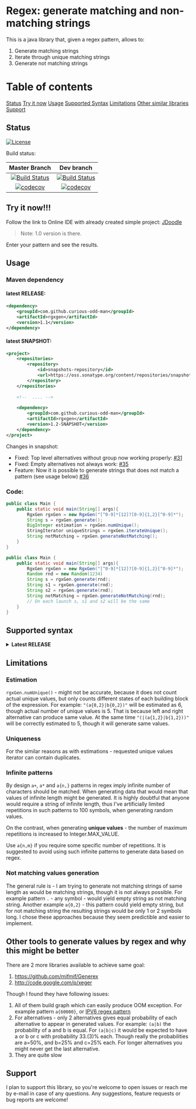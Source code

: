 # Regex: generate matching and non-matching strings

This is a java library that, given a regex pattern, allows to:
1. Generate matching strings
1. Iterate through unique matching strings
1. Generate not matching strings

# Table of contents

[Status](https://github.com/curious-odd-man/RgxGen#status)
[Try it now](https://github.com/curious-odd-man/RgxGen#try-it-now)
[Usage](https://github.com/curious-odd-man/RgxGen#usage)
[Supported Syntax](https://github.com/curious-odd-man/RgxGen#supported-syntax)
[Limitations](https://github.com/curious-odd-man/RgxGen#limitations)
[Other similar libraries](https://github.com/curious-odd-man/RgxGen#other-tools-to-generate-values-by-regex-and-why-this-might-be-better)
[Support](https://github.com/curious-odd-man/RgxGen#support)


## Status

[![License](https://img.shields.io/badge/License-Apache%202.0-blue.svg)](https://opensource.org/licenses/Apache-2.0)

Build status:

| Master Branch   | Dev branch  |
| :---------: | :---------: |
| [![Build Status](https://travis-ci.com/curious-odd-man/RgxGen.svg?branch=master)](https://travis-ci.com/curious-odd-man/RgxGen) | [![Build Status](https://travis-ci.com/curious-odd-man/RgxGen.svg?branch=dev)](https://travis-ci.com/curious-odd-man/RgxGen) |
| [![codecov](https://codecov.io/gh/curious-odd-man/RgxGen/branch/master/graph/badge.svg)](https://codecov.io/gh/curious-odd-man/RgxGen) | [![codecov](https://codecov.io/gh/curious-odd-man/RgxGen/branch/dev/graph/badge.svg)](https://codecov.io/gh/curious-odd-man/RgxGen) |

## Try it now!!!

Follow the link to Online IDE with already created simple project: [JDoodle](https://www.jdoodle.com/a/1NCw)

> Note: 1.0 version is there. 

Enter your pattern and see the results.

## Usage

### Maven dependency

#### latest RELEASE:
```xml
<dependency>
    <groupId>com.github.curious-odd-man</groupId>
    <artifactId>rgxgen</artifactId>
    <version>1.1</version>
</dependency>
```
#### latest SNAPSHOT:
```xml
<project>
    <repositories>
        <repository>
            <id>snapshots-repository</id>
            <url>https://oss.sonatype.org/content/repositories/snapshots/</url>
        </repository>
    </repositories>
    
    <!--  .... -->
    
    <dependency>
        <groupId>com.github.curious-odd-man</groupId>
        <artifactId>rgxgen</artifactId>
        <version>1.2-SNAPSHOT</version>
    </dependency>
</project>
```

Changes in snapshot:

- Fixed: Top level alternatives without group now working properly: [#31](https://github.com/curious-odd-man/RgxGen/issues/31)
- Fixed: Empty alternatives not always work: [#35](https://github.com/curious-odd-man/RgxGen/issues/35)
- Feature: Now it is possible to generate strings that does not match a pattern (see usage below) [#36](https://github.com/curious-odd-man/RgxGen/issues/36)
 

### Code: 
```java
public class Main {
    public static void main(String[] args){
        RgxGen rgxGen = new RgxGen("[^0-9]*[12]?[0-9]{1,2}[^0-9]*");         // Create generator
        String s = rgxGen.generate();                                        // Generate new random value
        BigInteger estimation = rgxGen.numUnique();                          // The estimation (not accurate, see Limitations) how much unique values can be generated with that pattern.
        StringIterator uniqueStrings = rgxGen.iterateUnique();               // Iterate over unique values (not accurate, see Limitations)
        String notMatching = rgxGen.generateNotMatching();                   // Generate not matching string
    }
}
```

```java
public class Main {
    public static void main(String[] args){
        RgxGen rgxGen = new RgxGen("[^0-9]*[12]?[0-9]{1,2}[^0-9]*");         // Create generator
        Random rnd = new Random(1234)
        String s = rgxGen.generate(rnd);                                     // Generate first value
        String s1 = rgxGen.generate(rnd);                                    // Generate second value
        String s2 = rgxGen.generate(rnd);                                    // Generate third value
        String notMatching = rgxGen.generateNotMatching(rnd);                // Generate not matching string
        // On each launch s, s1 and s2 will be the same
    }
}
```

## Supported syntax

<details>
<summary><b>Latest RELEASE</b></summary>

| Pattern   | Description  |
| ---------: |-------------|
| `.`  | Any symbol |
| `?`  | One or zero occurrences |
| `+`  | One or more occurrences |
| `*`  | Zero or more occurrences |
| `\d`  | A digit. Equivalent to `[0-9]` |
| `\D`  | Not a digit. Equivalent to `[^0-9]` |
| `\s`  | Carriage Return, Space, Tab, Newline, Vertical Tab, Form Feed |
| `\S`  | Anything, but Carriage Return, Space, Tab, Newline, Vertical Tab, Form Feed |
| `\w`  | Any word character. Equivalent to `[a-zA-Z0-9_]` |
| `\W`  | Anything but a word character. Equivalent to `[^a-zA-Z0-9_]` |
| `\i`  | Places same value as capture group with index `i`. `i` is any integer number.  |
| `\xXX` and `\x{XXXX}`  | Hexadecimal value of unicode characters 2 or 4 digits |
| `{a}` and `{a,b}`  | Repeat a; or min a max b times. Use {n,} to repeat at least n times. |
| `[...]`  | Single character from ones that are inside brackets. `[a-zA-Z]` (dash) also supported |
| `[^...]`  | Single character except the ones in brackets. `[^a]` - any symbol except 'a' |
| `()`  | To group multiple characters for the repetitions |
| `foo(?=bar)` and `(?<=foo)bar`  | Positive lookahead and lookbehind. These are equivalent to `foobar` |
| `foo(?!bar)` and `(?<!foo)bar`  | Negative lookahead and lookbehind. |
| <code>(a&#124;b)</code> |  Alternatives  |
| \\  | Escape character (use \\\\ (double backslash) to generate single \ character) |

Any other character are treated as simple characters and are generated as is, thought allowed to escape them.

</details>

## Limitations

### Estimation
`rgxGen.numUnique()` - might not be accurate, because it does not count actual unique values, but only counts different states of each building block of the expression.
For example: `"(a{0,2}|b{0,2})"`  will be estimated as 6, though actual number of unique values is 5. 
That is because left and right alternative can produce same value.
At the same time `"(|(a{1,2}|b{1,2}))"` will be correctly estimated to 5, though it will generate same values.

### Uniqueness

For the similar reasons as with estimations - requested unique values iterator can contain duplicates. 

### Infinite patterns

By design `a+`, `a*` and `a{n,}` patterns in regex imply infinite number of characters should be matched.
When generating data that would mean that values of infinite length might be generated.
It is highly doubtful that anyone would require a string of infinite length, thus I've artificially limited repetitions in such patterns to 100 symbols, when generating random values.

On the contrast, when generating **unique values** - the number of maximum repetitions is increased to Integer.MAX_VALUE.

Use `a{n,m}` if you require some specific number of repetitions.
It is suggested to avoid using such infinite patterns to generate data based on regex.

### Not matching values generation

The general rule is - I am trying to generate not matching strings of same length as would be matching strings, though it is not always possible.
For example pattern `.` - any symbol - would yield empty string as not matching string. 
Another example `a{0,2}` - this pattern could yield empty string, but for not matching string the resulting strings would be only 1 or 2 symbols long.
I chose these approaches because they seem predictible and easier to implement.

## Other tools to generate values by regex and why this might be better

There are 2 more libraries available to achieve same goal:
1. https://github.com/mifmif/Generex
1. http://code.google.com/p/xeger

Though I found they have following issues:
1. All of them build graph which can easily produce OOM exception. For example pattern `a{60000}`, or [IPV6 regex pattern](https://stackoverflow.com/questions/53497/regular-expression-that-matches-valid-ipv6-addresses)
1. For alternatives - only 2 alternatives gives equal probability of each alternative to appear in generated values. For example: `(a|b)` the probability of a and b is equal. For `(a|b|c)` it would be expected to have a or b or c with probability 33.(3)% each. Though really the probabilities are a=50%, and b=25% and c=25% each. For longer alternatives you might never get the last alternative.
1. They are quite slow

## Support

I plan to support this library, so you're welcome to open issues or reach me by e-mail in case of any questions.
Any suggestions, feature requests or bug reports are welcome!
